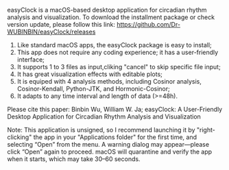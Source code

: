easyClock is a macOS-based desktop application for circadian rhythm analysis and visualization.
To download the installment package or check version update, please follow this link: https://github.com/Dr-WUBINBIN/easyClock/releases

1.	Like standard macOS apps, the easyClock package is easy to install;
2.	This app does not require any coding experience; it has a user-friendly interface;
3.	It supports 1 to 3 files as input,cliking "cancel" to skip specific file input;
4.	It has great visualization effects with editable plots;
5.	It is equiped with 4 analysis methods, including Cosinor analysis, Cosinor-Kendall, Python-JTK, and Hormonic-Cosinor;
6.	It adapts to any time interval and length of data (>=48h).

Please cite this paper: Binbin Wu, William W. Ja; easyClock: A User-Friendly Desktop Application for Circadian Rhythm Analysis and Visualization


Note: This application is unsigned, so I recommend launching it by "right-clicking" the app in your "Applications folder" for the first time,
and selecting “Open” from the menu. A warning dialog may appear—please click “Open” again to proceed. 
macOS will quarantine and verify the app when it starts, which may take 30–60 seconds.
